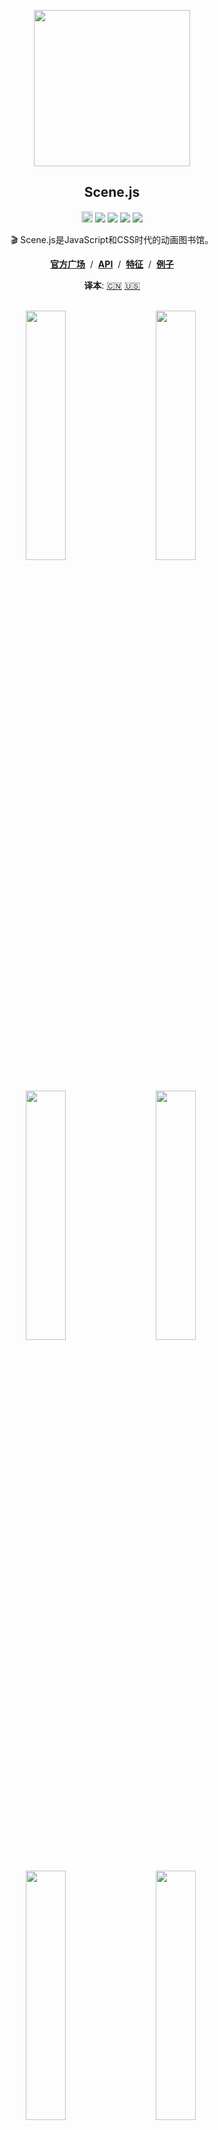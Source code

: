 
<p align="middle"><img src="https://daybrush.com/scenejs/images/clapperboard.png" width="250"/></p>
<h2 align="middle">Scene.js</h2>
<p align="middle"><a href="https://badge.fury.io/js/scenejs" target="_blank"><img src="https://badge.fury.io/js/scenejs.svg" alt="npm version" height="18"/></a> <a href="https://travis-ci.org/daybrush/scenejs"><img src="https://travis-ci.org/daybrush/scenejs.svg?branch=master"/></a> <a href="https://coveralls.io/github/daybrush/scenejs?branch=master"><img src="https://coveralls.io/repos/github/daybrush/scenejs/badge.svg?branch=master"/></a> <img src="https://img.shields.io/badge/语言-typescript-blue.svg"/> <a href="https://github.com/daybrush/scenejs/blob/master/LICENSE" target="_blank"><img src="https://img.shields.io/badge/执照-MIT-brightgreen.svg"/></a></p>


<p align="middle">🎬 Scene.js是JavaScript和CSS时代的动画图书馆。</p>

<p align="middle"><a href="https://daybrush.com/scenejs"><strong>官方广场</strong></a> &nbsp;/&nbsp; <a href="https://daybrush.com/scenejs/release/latest/doc"><strong>API</strong></a> &nbsp;/&nbsp; <a href="https://daybrush.com/scenejs/features.html"><strong>特征</strong></a> &nbsp;/&nbsp; <a href="https://codepen.io/collection/DLWxrd/"><strong>例子</strong></a></p>
<p align="middle"><strong>译本</strong>: <a href="https://github.com/daybrush/scenejs/blob/master/README_CN.md">🇨🇳</a> <a href="https://github.com/daybrush/scenejs/blob/master/README.md">🇺🇸</a></p>
<br/>

<p align="middle" style="max-width: 1000px; margin: 0px auto;" >
  <a href="https://codepen.io/daybrush/pen/arQpYb" target="_blank"><img src="https://daybrush.com/scenejs/images/daybrush.gif" width="280" style="min-width:200px;max-width:320px;width: 32%;"/></a>&nbsp;
  <a href="https://codepen.io/daybrush/pen/EQPPBg" target="_blank"><img src="https://daybrush.com/scenejs/images/tree.gif" width="280" style="min-width:200px;max-width:320px;width: 32%;"/></a>&nbsp;
  <a href="https://codepen.io/daybrush/pen/QYRyMd" target="_blank"><img src="https://daybrush.com/scenejs/images/card.gif" width="280" style="min-width:200px;max-width:320px;width: 32%;"/></a>&nbsp;
  <a href="https://codepen.io/daybrush/pen/zWMeJW" target="_blank"><img src="https://daybrush.com/scenejs/images/circleburst.gif" width="280" style="min-width:200px;max-width:320px;width: 32%;"/></a>&nbsp;
  <a href="https://codepen.io/daybrush/pen/aYPjjM" target="_blank"><img src="https://daybrush.com/scenejs/example/scenejs.gif" width="280" style="min-width:200px;max-width:320px;width: 32%;"/></a>&nbsp;
  <a href="https://codepen.io/daybrush/pen/ydMJKR" target="_blank"><img src="https://daybrush.com/scenejs/images/panda.gif" width="280" style="min-width:200px;max-width:320px;width: 32%;"/></a>&nbsp;
  <a href="https://codepen.io/daybrush/pen/vRrbXG" target="_blank"><img src="https://daybrush.com/scenejs/example/raindrop.gif" width="280" style="min-width:200px;max-width:320px;width: 32%;"/></a>&nbsp;
  <a href="https://codepen.io/daybrush/pen/RMBXBm" target="_blank"><img src="https://daybrush.com/scenejs/example/search.gif" width="280" style="min-width:200px;max-width:320px;width: 32%;"/></a>&nbsp;
  <a href="https://codepen.io/daybrush/pen/pLxQGY" target="_blank"><img src="https://daybrush.com/scenejs/example/motion.gif" width="280" style="min-width:200px;max-width:320px;width: 32%;"/></a>&nbsp;
</p>


## 🚀 例子
* [纸板动画](https://codepen.io/daybrush/pen/VRomqr)
* [圈状爆炸动画](https://codepen.io/daybrush/pen/zWMeJW)
* [运动效应动画](https://codepen.io/daybrush/pen/pLxQGY)
* [树动画](https://codepen.io/daybrush/pen/EQPPBg)
* [冰雪动画](https://codepen.io/daybrush/pen/eoYGrx)
* [卡片旋转动画](https://codepen.io/daybrush/pen/QYRyMd)
* [雨滴效应动画](https://codepen.io/daybrush/pen/vRrbXG)
* [魔方动画](https://codepen.io/daybrush/pen/ybxwpV)
* [形状动画](https://codepen.io/daybrush/pen/VXVgpE) 
* [计时器动画](https://codepen.io/daybrush/pen/OdMMXd)

[**更多的例子**](https://codepen.io/collection/DLWxrd/)



## ⚙️ 安装
```bash
$ npm install scenejs
```
```html
<script src="//daybrush.com/scenejs/release/latest/dist/scene.min.js"></script>
```

## 📄 文件
* [API文件编制](https://daybrush.com/scenejs/release/latest/doc/)
* [特征文件](https://daybrush.com/scenejs/features.html)

## 📦 包装费
|包裹名字|版本|描述|
|---|---|---|
|[**react-scenejs**](https://github.com/daybrush/scenejs/tree/master/packages/react-scenejs)|[![](https://img.shields.io/npm/v/react-scenejs.svg)](https://npmjs.com/package/react-scenejs)|一种React件,它生成JavaScript和CSS时使用Scene.js。|
|[**ngx-scenejs**](https://github.com/daybrush/scenejs/tree/master/packages/ngx-scenejs)|[![](https://img.shields.io/npm/v/ngx-scenejs.svg)](https://npmjs.com/package/ngx-scenejs)|一种Angular件,它生成JavaScript和CSS时使用Scene.js。|
|[**vue-scenejs**](https://github.com/daybrush/scenejs/tree/master/packages/vue-scenejs)|[![](https://img.shields.io/npm/v/vue-scenejs.svg)](https://npmjs.com/package/vue-scenejs)|一种Vue件,它生成JavaScript和CSS时使用Scene.js。|
|[**preact-scenejs**](https://github.com/daybrush/scenejs/tree/master/packages/preact-scenejs)|[![](https://img.shields.io/npm/v/preact-scenejs.svg)](https://npmjs.com/package/preact-scenejs)|一种Preact件,它生成JavaScript和CSS时使用Scene.js。|
|[**@scenejs/effects**](https://github.com/daybrush/scenejs-effects)|[![](https://img.shields.io/npm/v/@scenejs/effects.svg)](https://npmjs.com/package/@scenejs/effects)|Scene.js效应收集库,可以添加场景剧本。|
|[**@scenejs/timeline**](https://github.com/daybrush/scenejs-timeline)|[![](https://img.shields.io/npm/v/@scenejs/timeline.svg)](https://npmjs.com/package/@scenejs/timeline)|一种代表Scene.js的图书馆。 你可以控制时间,属性和项目。|
|[**@scenejs/media**](https://github.com/daybrush/scenejs-media)|[![](https://img.shields.io/npm/v/@scenejs/media.svg)](https://npmjs.com/package/@scenejs/media)|用于使用Scene.js播放或控制媒体的库。|
|[**@scenejs/iframe**](https://github.com/daybrush/scenejs-iframe)|[![](https://img.shields.io/npm/v/@scenejs/iframe.svg)](https://npmjs.com/package/@scenejs/iframe)|使用Scene.js控制iframe动画的库。|
|[**@scenejs/render**](https://github.com/daybrush/scenejs-render)|[![](https://img.shields.io/npm/v/@scenejs/render.svg)](https://npmjs.com/package/@scenejs/render)|通过Scene.js制作CSS动画电影。|

## 🎬 制造场面
```javascript
import Scene from "scenejs";

const scene = new Scene({
  ".class": {
    0: "left: 0px; top: 0px; transform: translate(0px);",
    1: {
      "left": "100px",
      "top": "0px",
      transform: "translate(50px)",
    },
    2: {
      "left": "200px",
      "top": "100px",
      transform: {
        translate: "100px",
      },
    }
  }
}, {
  selector: true,
  easing: "ease-in-out",
}).play();

```
## ✨ 效果

* [typing](https://daybrush.com/scenejs/features.html#typing)
* [flip](https://daybrush.com/scenejs/features.html#flip)
* [flipX](https://daybrush.com/scenejs/features.html#flipx)
* [flipY](https://daybrush.com/scenejs/features.html#flipy)
* [shake](https://daybrush.com/scenejs/features.html#shake)
* [shakeX](https://daybrush.com/scenejs/features.html#shakex)
* [shakeY](https://daybrush.com/scenejs/features.html#shakey)
* [wipeIn](https://daybrush.com/scenejs/features.html#wipein)
* [wipeOut](https://daybrush.com/scenejs/features.html#wipeout)
* [zoomIn](https://daybrush.com/scenejs/features.html#zoomin)
* [zoomOut](https://daybrush.com/scenejs/features.html#zoomout)
* [blink](https://daybrush.com/scenejs/features.html#bllink)
* [fadeIn](https://daybrush.com/scenejs/features.html#fadein)
* [fadeOut](https://daybrush.com/scenejs/features.html#fadeout)
* [transition](https://daybrush.com/scenejs/features.html#transition)


## 🌐 支持的浏览器

|Internet Explorer|Chrome|FireFox|Safari|Opera|
|---|---|---|---|---|
|9+(10+ playCSS)|最新|最新|最新|最新|

## ⭐️ 显示您的支持
如果这个项目对你有帮助，请给⭐️！

## 👏 特约

如果您有任何问题或要求或想要参与`scenejs`或其他套餐，请写下问题或免费给我一个拉请求。

## 🐞 错误报告

如果您发现了错误，请向我们报告在[GitHub](https://github.com/daybrush/scenejs/issues)上打开新[问题](https://github.com/daybrush/scenejs/issues).

## 📝 执照

```
MIT License

Copyright (c) 2016 Daybrush

Permission is hereby granted, free of charge, to any person obtaining a copy
of this software and associated documentation files (the "Software"), to deal
in the Software without restriction, including without limitation the rights
to use, copy, modify, merge, publish, distribute, sublicense, and/or sell
copies of the Software, and to permit persons to whom the Software is
furnished to do so, subject to the following conditions:

The above copyright notice and this permission notice shall be included in all
copies or substantial portions of the Software.

THE SOFTWARE IS PROVIDED "AS IS", WITHOUT WARRANTY OF ANY KIND, EXPRESS OR
IMPLIED, INCLUDING BUT NOT LIMITED TO THE WARRANTIES OF MERCHANTABILITY,
FITNESS FOR A PARTICULAR PURPOSE AND NONINFRINGEMENT. IN NO EVENT SHALL THE
AUTHORS OR COPYRIGHT HOLDERS BE LIABLE FOR ANY CLAIM, DAMAGES OR OTHER
LIABILITY, WHETHER IN AN ACTION OF CONTRACT, TORT OR OTHERWISE, ARISING FROM,
OUT OF OR IN CONNECTION WITH THE SOFTWARE OR THE USE OR OTHER DEALINGS IN THE
SOFTWARE.
```

